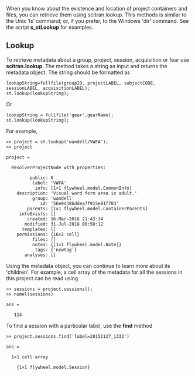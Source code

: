 When you know about the existence and location of project containers and files, you can retrieve them using scitran.lookup.  This methods is similar to the Unix 'ls' command; or, if you prefer, to the Windows 'dir' command.  See the script **s_stLookup** for examples.

## Lookup
To retrieve metadata about a group, project, session, acquisition or fear use **scitran.lookup**.  The method takes a string as input and returns the metadata object.  The string should be formatted as

    lookupString=fullfile(groupID, projectLABEL, subjectCODE, sessionLABEL, acquisitionLABEL);
    st.lookup(lookupString);

Or

    lookupString = fullfile('gear',gearName);
    st.lookup(lookupString);

For example,
```
>> project = st.lookup('wandell/VWFA');
>> project

project = 

  ResolverProjectNode with properties:

         public: 0
          label: 'VWFA'
           info: [1×1 flywheel.model.CommonInfo]
    description: 'Visual word form area in adult.'
          group: 'wandell'
             id: '56e9d386ddea7f915e81f703'
        parents: [1×1 flywheel.model.ContainerParents]
     infoExists: []
        created: 16-Mar-2016 21:43:34
       modified: 31-Jul-2018 00:50:12
      templates: []
    permissions: {16×1 cell}
          files: []
          notes: {[1×1 flywheel.model.Note]}
           tags: {'newtag'}
       analyses: []
```
Using the metadata object, you can continue to learn more about its 'children'. For example, a cell array of the metadata for all the sessions in this project can be read using
```
>> sessions = project.sessions();
>> numel(sessions)

ans =

   114
```
To find a session with a particular label, use the **find** method
```
>> project.sessions.find('label=20151127_1332')

ans =

  1×1 cell array

    {1×1 flywheel.model.Session}
```
